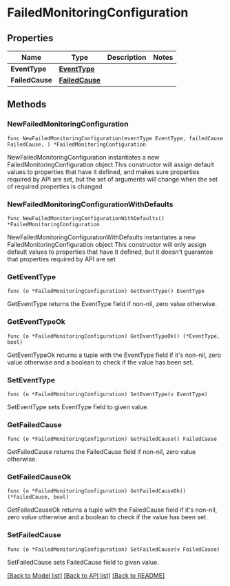 # FailedMonitoringConfiguration

## Properties

Name | Type | Description | Notes
------------ | ------------- | ------------- | -------------
**EventType** | [**EventType**](EventType.md) |  | 
**FailedCause** | [**FailedCause**](FailedCause.md) |  | 

## Methods

### NewFailedMonitoringConfiguration

`func NewFailedMonitoringConfiguration(eventType EventType, failedCause FailedCause, ) *FailedMonitoringConfiguration`

NewFailedMonitoringConfiguration instantiates a new FailedMonitoringConfiguration object
This constructor will assign default values to properties that have it defined,
and makes sure properties required by API are set, but the set of arguments
will change when the set of required properties is changed

### NewFailedMonitoringConfigurationWithDefaults

`func NewFailedMonitoringConfigurationWithDefaults() *FailedMonitoringConfiguration`

NewFailedMonitoringConfigurationWithDefaults instantiates a new FailedMonitoringConfiguration object
This constructor will only assign default values to properties that have it defined,
but it doesn't guarantee that properties required by API are set

### GetEventType

`func (o *FailedMonitoringConfiguration) GetEventType() EventType`

GetEventType returns the EventType field if non-nil, zero value otherwise.

### GetEventTypeOk

`func (o *FailedMonitoringConfiguration) GetEventTypeOk() (*EventType, bool)`

GetEventTypeOk returns a tuple with the EventType field if it's non-nil, zero value otherwise
and a boolean to check if the value has been set.

### SetEventType

`func (o *FailedMonitoringConfiguration) SetEventType(v EventType)`

SetEventType sets EventType field to given value.


### GetFailedCause

`func (o *FailedMonitoringConfiguration) GetFailedCause() FailedCause`

GetFailedCause returns the FailedCause field if non-nil, zero value otherwise.

### GetFailedCauseOk

`func (o *FailedMonitoringConfiguration) GetFailedCauseOk() (*FailedCause, bool)`

GetFailedCauseOk returns a tuple with the FailedCause field if it's non-nil, zero value otherwise
and a boolean to check if the value has been set.

### SetFailedCause

`func (o *FailedMonitoringConfiguration) SetFailedCause(v FailedCause)`

SetFailedCause sets FailedCause field to given value.



[[Back to Model list]](../README.md#documentation-for-models) [[Back to API list]](../README.md#documentation-for-api-endpoints) [[Back to README]](../README.md)


